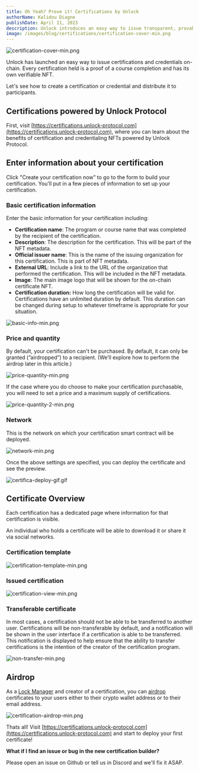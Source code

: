 ```yaml
---
title: Oh Yeah? Prove it! Certifications by Unlock
authorName: Kalidou Diagne
publishDate: April 11, 2023
description: Unlock introduces an easy way to issue transparent, provable credentials for professional certifications, continuing education credits, industry expertise, and more.
image: /images/blog/certifications/certification-cover-min.png
---
```


![certification-cover-min.png](/images/blog/certifications/certification-cover-min.png)

Unlock has launched an easy way to issue certifications and credentials on-chain. Every certification held is a proof of a course completion and has its own verifiable NFT.

Let's see how to create a certification or credential and distribute it to participants. 

## Certifications powered by Unlock Protocol

First, visit [https://certifications.unlock-protocol.com](https://certifications.unlock-protocol.com), where you can learn about the benefits of certification and credentialing NFTs powered by Unlock Protocol.

## Enter information about your certification

Click "Create your certification now” to go to the form to build your certification. You’ll put in a few pieces of information to set up your certification.

### Basic certification information

Enter the basic information for your certification including: 

- **Certification name**: The program or course name that was completed by the recipient of the certification.
- **Description**: The description for the certification. This will be part of the NFT metadata.
- **Official issuer name**: This is the name of the issuing organization for this certification. This is part of NFT metadata.
- **External URL**: Include a link to the URL of the organization that performed the certification. This will be included in the NFT metadata.
- **Image**: The main image logo that will be shown for the on-chain certificate NFT.
- **Certification duration:** How long the certification will be valid for. Certifications have an unlimited duration by default. This duration can be changed during setup to whatever timeframe is appropriate for your situation.

![basic-info-min.png](/images/blog/certifications/basic-info-min.png)

### Price and quantity

By default, your certification can't be purchased. By default, it can only be granted (”airdropped”) to a recipient. (We’ll explore how to perform the airdrop later in this article.)

![price-quantity-min.png](/images/blog/certifications/price-quantity-min.png)

If the case where you do choose to make your certification purchasable, you will need to set a price and a maximum supply of certifications.

![price-quantity-2-min.png](/images/blog/certifications/price-quantity-2-min.png)

### Network

This is the network on which your certification smart contract will be deployed. 

![network-min.png](/images/blog/certifications/network-min.png)

Once the above settings are specified, you can deploy the certificate and see the preview.

![certifica-deploy-gif.gif](/images/blog/certifications/certifica-deploy-gif.gif)

## Certificate Overview

Each certification has a dedicated page where information for that certification is visible. 

An individual who holds a certificate will be able to download it or share it via social networks. 

### Certification template

![certification-template-min.png](/images/blog/certifications/certification-template-min.png)

### Issued certification

![certification-view-min.png](/images/blog/certifications/certification-view-min.png)

### Transferable certificate 

In most cases, a certification should not be able to be transferred to another user. Certifications will be non-transferable by default, and a notification will be shown in the user interface if a certification is able to be transferred. This notification is displayed to help ensure that the ability to transfer certifications is the intention of the creator of the certification program.

![non-transfer-min.png](/images/blog/certifications/non-transfer-min.png)

## Airdrop

As a [Lock Manager](https://docs.unlock-protocol.com/core-protocol/public-lock/access-control/#lockmanager) and creator of a certification, you can [airdrop](https://unlock-protocol.com/guides/how-to-airdrop-memberships/) certificates to your users either to their crypto wallet address or to their email address.

![certification-airdrop-min.png](/images/blog/certifications/certification-airdrop-min.png)

Thats all! Visit [https://certifications.unlock-protocol.com](https://certifications.unlock-protocol.com) and start to deploy your first certificate!  

**What if I find an issue or bug in the new certification builder?**

Please open an issue on Github or tell us in Discord and we'll fix it ASAP.
